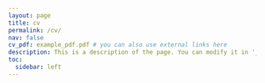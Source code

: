 ```yaml
---
layout: page
title: cv
permalink: /cv/
nav: false
cv_pdf: example_pdf.pdf # you can also use external links here
description: This is a description of the page. You can modify it in '_pages/cv.md'. You can also change or remove the top pdf download button.
toc:
  sidebar: left
---
```

